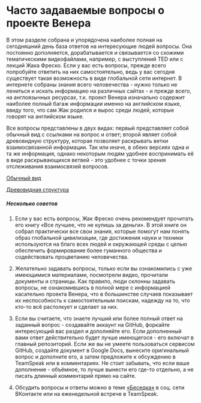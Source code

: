 # Часто задаваемые вопросы о проекте Венера

В этом разделе собрана и упорядочена наиболее полная на сегодняшний день база ответов на интересующие людей вопросы. Она постоянно дополняется, дорабатывается и связывается со схожими тематическими видеофайлами, например, с выступлений TED или с лекций Жака Фреско. Если у вас есть вопросы, прежде всего попробуйте ответить на них самостоятельно, ведь у вас сегодня существует такая возможность в виде глобальной сети интернет. В интернете собраны знания всего человечества - нужно только не лениться и искать информацию на различных сайтах - и прежде всего, на англоязычных ресурсах, т.к. проект Венера изначально содержит наиболее полный багаж информации именно на английском языке, ввиду того, что сам Жак родился и вырос среди людей, которые говорят на английском языке.

Все вопросы представлены в двух видах: первый представляет собой обычный вид с ссылками на вопрос и ответ; второй являет собой древовидную структуру, которая позволяет раскрывать ветки взаимосвязанной информации. Так или иначе, в обеих версиях одна и та же информация, однако некоторым людям удобнее воспринимать её в виде раскрывающихся ветвей - это удобнее с точки зрения отслеживания взаимосвязей вопросов.

<a href="javascript:void(0)" class="btn-big-center" id="q_v1" target="_blank">Обычный вид</a>

<a href="javascript:void(0)" class="btn-big-center" id="q_v2" target="_blank">Древовидная структура</a>

##### Несколько советов

1. Если у вас есть вопросы, Жак Фреско очень рекомендует прочитать его книгу «Все лучшее, что не купишь за деньги». В этой книге он собрал практически все свои знания, которые помогут нам понять образ глобальной цивилизации, где достижения науки и техники используются на благо всех людей и окружающей среды с целью обеспечить формирование более гуманного общества и содействовать процветанию человечества.

2. Желательно задавать вопросы, только если вы ознакомились с уже имеющимися материалами, посмотрели видео, прочитали документы и страницы. Как правило, люди склонны задавать вопросы, не ознакомившись в полной мере с информацией касательно проекта Венера, что в большинстве случаев показывает их неспособность к самостоятельным поискам, надежду на то, что кто-то всё растолкует и сделает за них.

3. Если вы считаете, что знаете лучший или более полный ответ на заданный вопрос - создавайте аккаунт на GitHub, форкайте интересующий вас раздел и дополняйте его. Если дополненный вами ответ действительно будет лучше имеющегося - его включат в главный репозиторий. Если же вы не умеете пользоваться сервисом GitHub, создайте документ в Google Docs, вынесите оригинальный вопрос и дополните его, а затем предложите к обсуждению в TeamSpeak или в комментариях. Не стоит забывать, что если ваше дополнение - объёмное, то лучше вынести его где-то отдельно, а не писать длинный комментарий прямо на сайте.

4. Обсудить вопросы и ответы можно в теме [«Беседка»](https://vk.com/topic-28542288_30480782) в соц. сети ВКонтакте или на еженедельной встрече в TeamSpeak.
